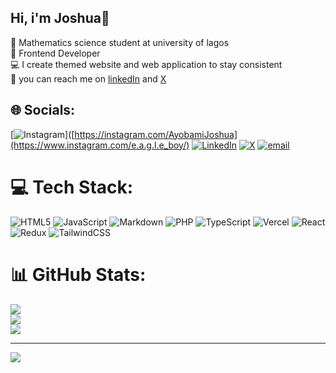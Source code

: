 ## Hi, i'm Joshua👋

🧠 Mathematics science student at university of lagos<br>
🎯 Frontend Developer<br>
💻 I create themed website and web application to stay consistent<br>
🔗 you can reach me on [linkedIn](https://www.linkedin.com/in/joshua-ayobami-203066275?utm_source=share&utm_campaign=share_via&utm_content=profile&utm_medium=ios_app) and [X](https://x.com/your_fav_tecbro?s=21)


## 🌐 Socials:
[![Instagram](https://img.shields.io/badge/Instagram-%23E4405F.svg?logo=Instagram&logoColor=white)]([https://instagram.com/AyobamiJoshua](https://www.instagram.com/e.a.g.l.e_boy/) [![LinkedIn](https://img.shields.io/badge/LinkedIn-%230077B5.svg?logo=linkedin&logoColor=white)](https://linkedin.com/in/JOSHUAAYOBAMI) [![X](https://img.shields.io/badge/X-black.svg?logo=X&logoColor=white)](https://x.com/JOSHUAAYOBAMI) [![email](https://img.shields.io/badge/Email-D14836?logo=gmail&logoColor=white)](mailto:ayobamij89@gmail.com) 

# 💻 Tech Stack:
![HTML5](https://img.shields.io/badge/html5-%23E34F26.svg?style=for-the-badge&logo=html5&logoColor=white) ![JavaScript](https://img.shields.io/badge/javascript-%23323330.svg?style=for-the-badge&logo=javascript&logoColor=%23F7DF1E) ![Markdown](https://img.shields.io/badge/markdown-%23000000.svg?style=for-the-badge&logo=markdown&logoColor=white) ![PHP](https://img.shields.io/badge/php-%23777BB4.svg?style=for-the-badge&logo=php&logoColor=white) ![TypeScript](https://img.shields.io/badge/typescript-%23007ACC.svg?style=for-the-badge&logo=typescript&logoColor=white) ![Vercel](https://img.shields.io/badge/vercel-%23000000.svg?style=for-the-badge&logo=vercel&logoColor=white) ![React](https://img.shields.io/badge/react-%2320232a.svg?style=for-the-badge&logo=react&logoColor=%2361DAFB) ![Redux](https://img.shields.io/badge/redux-%23593d88.svg?style=for-the-badge&logo=redux&logoColor=white) ![TailwindCSS](https://img.shields.io/badge/tailwindcss-%2338B2AC.svg?style=for-the-badge&logo=tailwind-css&logoColor=white)
# 📊 GitHub Stats:
![](https://github-readme-stats.vercel.app/api?username=AYOBAMI-JOSHUA&theme=react&hide_border=false&include_all_commits=false&count_private=false)<br/>
![](https://nirzak-streak-stats.vercel.app/?user=AYOBAMI-JOSHUA&theme=react&hide_border=false)<br/>
![](https://github-readme-stats.vercel.app/api/top-langs/?username=AYOBAMI-JOSHUA&theme=react&hide_border=false&include_all_commits=false&count_private=false&layout=compact)

---
[![](https://visitcount.itsvg.in/api?id=AYOBAMI-JOSHUA&icon=2&color=1)](https://visitcount.itsvg.in)

<!-- Proudly created with GPRM ( https://gprm.itsvg.in ) -->
